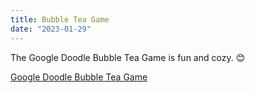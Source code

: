 ```yaml
---
title: Bubble Tea Game
date: "2023-01-29"
---
```


The Google Doodle Bubble Tea Game is fun and cozy. 😊

[Google Doodle Bubble Tea Game](https://g.co/doodle/wcw8r2e)

